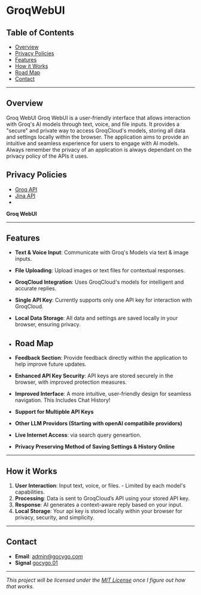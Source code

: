 # GroqWebUI
## Table of Contents

- [Overview](#overview)
- [Privacy Policies](#Privacy-Policies)
- [Features](#features)
- [How it Works](#how-it-works)
- [Road Map](#Road-Map)
- [Contact](#contact)

---

## Overview
Groq WebUI Groq WebUI is a user-friendly interface that allows interaction with Groq's AI models through text, voice, and file inputs. It provides a "secure" and private way to access GroqCloud's models, storing all data and settings locally within the browser. The application aims to provide an intuitive and seamless experience for users to engage with AI models. Always remember the privacy of an application is always dependant on the privacy policy of the APIs it uses. 

## Privacy Policies
- [Groq API](https://groq.com/privacy-policy/)
- [Jina API](https://jina.ai/legal#privacy-policy)
- 
**Groq WebUI** 

---

## Features

- **Text & Voice Input**: Communicate with Groq's Models via text & image inputs.
- **File Uploading**: Upload images or text files for contextual responses.
- **GroqCloud Integration**: Uses GroqCloud's models for intelligent and accurate replies.
- **Single API Key**: Currently supports only one API key for interaction with GroqCloud.
- **Local Data Storage**: All data and settings are saved locally in your browser, ensuring privacy.

- ## Road Map
- **Feedback Section**: Provide feedback directly within the application to help improve future updates.
- **Enhanced API Key Security**: API keys are stored securely in the browser, with improved protection measures.
- **Improved Interface**: A more intuitive, user-friendly design for seamless navigation. This Includes Chat History!
- **Support for Multipble API Keys**
- **Other LLM Providors (Starting with openAI compatibile providors)**
- **Live Internet Access**: via search query geneartion.
- **Privacy Preserving Method of Saving Settings & History Online**

---

## How it Works

1. **User Interaction**: Input text, voice, or files. - Limited by each model's capabilities.
2. **Processing**: Data is sent to GroqCloud’s API using your stored API key.
3. **Response**: AI generates a context-aware reply based on your input.
4. **Local Storage**: Your api key is stored locally within your browser for privacy, security, and simplicity.

---


## Contact

- **Email**: [admin@gocygo.com](mailto:admin@gocygo.com)
- **Signal** [gocygo.01](https://signal.me/#eu/W4RlnC2ElqniyoJsA1Vx9YekWb3wNsZUhZvG6DNYjP-_5AKQSYNI9a6vjoknvNUY)

---

*This project will be licensed under the [MIT License]([https://github.com/your-repo](https://github.com/gocygo/GroqWebUI)/blob/main/LICENSE) once I figure out how that works.*
